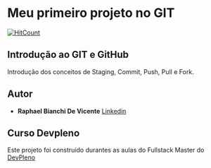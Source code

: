 # Meu primeiro projeto no GIT


[![HitCount](https://hits.dwyl.com/Raphael-Bianchi/Raphael-Bianchi/meu-projeto-git.svg)](https://hits.dwyl.com/Raphael-Bianchi/Raphael-Bianchi/meu-projeto-git)

## Introdução ao GIT e GitHub

Introdução dos conceitos de Staging, Commit, Push, Pull e Fork.

## Autor

* **Raphael Bianchi De Vicente** [Linkedin](https://www.linkedin.com/in/raphaelengenharia/)

## Curso Devpleno

Este projeto foi construído durantes as aulas do Fullstack Master do [DevPleno](https://devpleno.com/)